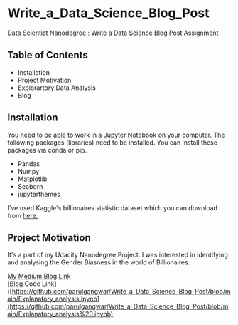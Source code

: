 # Write_a_Data_Science_Blog_Post
Data Scientist Nanodegree : Write a Data Science Blog Post Assignment
## Table of Contents
- Installation
- Project Motivation
- Explorartory Data Analysis
- Blog

## Installation
You need to be able to work in a Jupyter Notebook on your computer. The following packages (libraries) need to be installed. You can install these packages via conda or pip.

- Pandas
- Numpy
- Matplotlib
- Seaborn
- jupyterthemes

I've used Kaggle's billionaires statistic dataset which you can download from [here.](https://www.kaggle.com/datasets/nelgiriyewithana/billionaires-statistics-dataset/)<br>

## Project Motivation
It's a part of my Udacity Nanodegree Project. I was interested in identifying and analysing the Gender Biasness in the world of Billionaires.

[My Medium Blog Link](https://medium.com/@parulgangwar/gender-bias-in-the-world-of-billionaires-c656743cdb71)<br>
[Blog Code Link]([https://github.com/parulgangwar/Write_a_Data_Science_Blog_Post/blob/main/Explanatory_analysis.ipynb](https://github.com/parulgangwar/Write_a_Data_Science_Blog_Post/blob/main/Explanatory_analysis%20.ipynb)<br>
